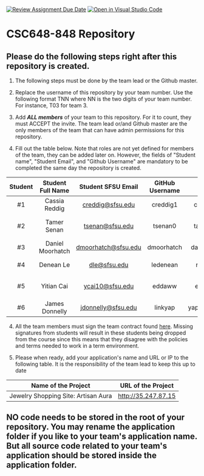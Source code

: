 [![Review Assignment Due Date](https://classroom.github.com/assets/deadline-readme-button-24ddc0f5d75046c5622901739e7c5dd533143b0c8e959d652212380cedb1ea36.svg)](https://classroom.github.com/a/ZlxnaaR6)
[![Open in Visual Studio Code](https://classroom.github.com/assets/open-in-vscode-718a45dd9cf7e7f842a935f5ebbe5719a5e09af4491e668f4dbf3b35d5cca122.svg)](https://classroom.github.com/online_ide?assignment_repo_id=11312305&assignment_repo_type=AssignmentRepo)
# CSC648-848 Repository

## Please do the following steps right after this repository is created.

1. The following steps must be done by the team lead or the Github master. 

2. Replace the username of this repository by your team number. Use the following format TNN where NN is the two digits of your team number. For instance, T03 for team 3. 

2. Add ***ALL members*** of your team to this repository. For it to count, they must ACCEPT the invite. The team lead or/and Github master are the only members of the team that can have admin permissions for this repository. 

3. Fill out the table below. Note that roles are not yet defined for members of the team, they can be added later on. However, the fields of "Student name", "Student Email", and "Github Username" are mandatory to be completed the same day the repository is created. 


| Student      | Student Full Name |Student SFSU Email | GitHub Username | Discord Username   |        Role         |
|    :---:     |   :---:           |       :---:       |     :---:       |        :---:       |        :---:        | 
|      #1      |   Cassia Reddig   | creddig@sfsu.edu  |  creddig1       |     cassia#4516    |        Lead         |
|      #2      |   Tamer Senan     |  tsenan@sfsu.edu  |    tsenan0      |     tam-e#2265     |   Back End Lead     |
|      #3      | Daniel Moorhatch  |dmoorhatch@sfsu.edu|   dmoorhatch    |   daniel m#5201    |     M2 Editor       |
|      #4      | Denean Le         | dle@sfsu.edu      |  ledenean       |   nean#7789        |    Github Master    |
|      #5      | Yitian Cai        | ycai10@sfsu.edu   | eddaww          |    eddhi#0370      |  Front End Lead     |
|      #6      |  James Donnelly   |jdonnelly@sfsu.edu |    linkyap      |   yapubbles#5699   |                     |


4. All the team members must sign the team contract found [here](https://forms.gle/PoTXjTmPGGKKZjsT6). Missing signatures from students will result in these students being dropped from the course since this means that they disagree with the policies and terms needed to work in a term environment. 

4. Please when ready, add your application's name and URL or IP to the following table. It is the responsibility of the team lead to keep this up to date 

|             Name of the Project               |                            URL of the Project                          | 
|                    :---:                      |                                 :---:                                  |
|  Jewelry Shopping Site: Artisan Aura          |                          http://35.247.87.15                           |                                                        
 

## NO code needs to be stored in the root of your repository. You may rename the application folder if you like to your team's application name. But all source code related to your team's application should be stored inside the application folder.
